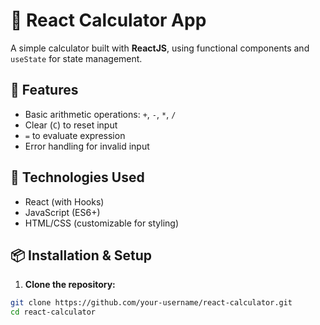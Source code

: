 # 🔢 React Calculator App

A simple calculator built with **ReactJS**, using functional components and `useState` for state management.

## 🚀 Features

- Basic arithmetic operations: `+`, `-`, `*`, `/`
- Clear (`C`) to reset input
- `=` to evaluate expression
- Error handling for invalid input

## 🧠 Technologies Used

- React (with Hooks)
- JavaScript (ES6+)
- HTML/CSS (customizable for styling)

## 📦 Installation & Setup

1. **Clone the repository:**

```bash
git clone https://github.com/your-username/react-calculator.git
cd react-calculator
